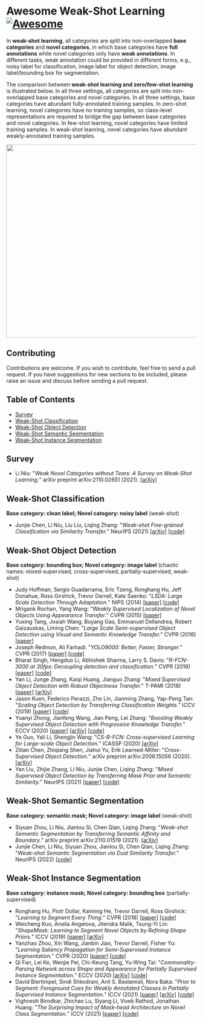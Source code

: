 # Awesome Weak-Shot Learning  [![Awesome](https://cdn.rawgit.com/sindresorhus/awesome/d7305f38d29fed78fa85652e3a63e154dd8e8829/media/badge.svg)](https://github.com/sindresorhus/awesome)

In **weak-shot learning**, all categories are split into non-overlapped **base categories** and **novel categories**, in which base categories have **full annotations** while novel categories only have **weak annotations**. In different tasks, weak annotation could be provided in different forms, e.g., noisy label for classification, image label for object detection, image label/bounding box for segmentation. 

The comparison between **weak-shot learning and zero/few-shot learning** is illustrated below. In all three settings, all categories are split into non-overlapped base categories and novel categories. In all three settings, base categories have abundant fully-annotated training samples. In zero-shot learning, novel categories have no training samples, so class-level representations are required to bridge the gap between base categories and novel categories. In few-shot learning, novel categories have limited training samples. In weak-shot leanring, novel categories have abundant weakly-annotated training samples. 

<img src='https://bcmi.sjtu.edu.cn/home/niuli/images/project_weak_shot_small.jpg' align="center" width=512>

## Contributing

Contributions are welcome.  If you wish to contribute, feel free to send a pull request. If you have suggestions for new sections to be included, please raise an issue and discuss before sending a pull request.

## Table of Contents
+ [Survey](#Survey)
+ [Weak-Shot Classification](#Weak-Shot-Classification)
+ [Weak-Shot Object Detection](#Weak-Shot-Detection)
+ [Weak-Shot Semantic Segmentation](#Weak-Shot-Semantic-Segmentation)
+ [Weak-Shot Instance Segmentation](#Weak-Shot-Instance-Segmentation)

## Survey
+ Li Niu: "*Weak Novel Categories without Tears: A Survey on Weak-Shot Learning.*" arXiv preprint arXiv:2110.02651 (2021).  [[arXiv]](https://arxiv.org/pdf/2110.02651.pdf)

## Weak-Shot Classification
**Base category: clean label; Novel category: noisy label** (weak-shot)
+ Junjie Chen, Li Niu, Liu Liu, Liqing Zhang: "*Weak-shot Fine-grained Classification via Similarity Transfer.*" NeurIPS (2021) [[arXiv]](https://arxiv.org/pdf/2009.09197.pdf) [[code]](https://github.com/bcmi/SimTrans-Weak-Shot-Classification)

## Weak-Shot Object Detection
**Base category: bounding box; Novel category: image label** (chaotic names: mixed-supervised, cross-supervised, partially-supervised, weak-shot)
+ Judy Hoffman, Sergio Guadarrama, Eric Tzeng, Ronghang Hu, Jeff Donahue, Ross Girshick, Trevor Darrell, Kate Saenko: "*LSDA: Large Scale Detection Through Adaptation.*" NIPS (2014) [[paper]](https://proceedings.neurips.cc/paper/2014/file/09fb05dd477d4ae6479985ca56c5a12d-Paper.pdf) [[code]](https://github.com/jhoffman/lsda)
+ Mrigank Rochan, Yang Wang: "*Weakly Supervised Localization of Novel Objects Using Appearance Transfer.*" CVPR (2015) [[paper]](https://openaccess.thecvf.com/content_cvpr_2015/papers/Rochan_Weakly_Supervised_Localization_2015_CVPR_paper.pdf)
+ Yuxing Tang, Josiah Wang, Boyang Gao, Emmanuel Dellandrea, Robert Gaizauskas, Liming Chen: "*Large Scale Semi-supervised Object Detection using Visual and Semantic
Knowledge Transfer.*" CVPR (2016) [[paper]](https://openaccess.thecvf.com/content_cvpr_2016/papers/Tang_Large_Scale_Semi-Supervised_CVPR_2016_paper.pdf)
+ Joseph Redmon, Ali Farhadi: "*YOLO9000: Better, Faster, Stronger.*" CVPR (2017) [[paper]](https://openaccess.thecvf.com/content_cvpr_2017/papers/Redmon_YOLO9000_Better_Faster_CVPR_2017_paper.pdf) [[code]](https://pjreddie.com/darknet/yolo/)
+ Bharat Singh, Hengduo Li, Abhishek Sharma, Larry S. Davis: "*R-FCN-3000 at 30fps: Decoupling detection and classification.*" CVPR (2018) [[paper]](https://openaccess.thecvf.com/content_cvpr_2018/papers/Singh_R-FCN-3000_at_30fps_CVPR_2018_paper.pdf) [[code]](https://github.com/MahyarNajibi/SNIPER)
+ Yan Li, Junge Zhang, Kaiqi Huang, Jianguo Zhang: "*Mixed Supervised Object Detection with Robust Objectness Transfer.*" T-PAMI (2018) [[paper]](https://ieeexplore.ieee.org/document/8304628) [[arXiv]](https://arxiv.org/pdf/1802.09778.pdf) 
+ Jason Kuen, Federico Perazzi, Zhe Lin, Jianming Zhang, Yap-Peng Tan: "*Scaling Object Detection by Transferring Classification Weights.*" ICCV (2019) [[paper]](https://openaccess.thecvf.com/content_ICCV_2019/papers/Kuen_Scaling_Object_Detection_by_Transferring_Classification_Weights_ICCV_2019_paper.pdf) [[code]](https://github.com/xternalz/AE-WTN)
+ Yuanyi Zhong, Jianfeng Wang, Jian Peng, Lei Zhang: "*Boosting Weakly Supervised Object Detection with Progressive Knowledge Transfer.*" ECCV (2020) [[paper]](https://www.ecva.net/papers/eccv_2020/papers_ECCV/papers/123710613.pdf) [[arXiv]](https://arxiv.org/pdf/2007.07986.pdf) [[code]](https://github.com/mikuhatsune/wsod_transfer)
+ Ye Guo, Yali Li, Shengjin Wang: "*CS-R-FCN: Cross-supervised Learning for Large-scale Object Detection.*" ICASSP (2020) [[arXiv]](https://arxiv.org/pdf/1905.12863.pdf)
+ Zitian Chen, Zhiqiang Shen, Jiahui Yu, Erik Learned-Miller: "*Cross-Supervised Object Detection.*" arXiv preprint arXiv:2006.15056 (2020). [[arXiv]](https://arxiv.org/pdf/2006.15056.pdf)
+ Yan Liu, Zhijie Zhang, Li Niu, Junjie Chen, Liqing Zhang: "*Mixed Supervised Object Detection by Transferring Mask Prior and Semantic Similarity.*" NeurIPS (2021) [[paper]](https://arxiv.org/pdf/2110.14191.pdf) [[code]](https://github.com/bcmi/TraMaS-Weak-Shot-Object-Detection)


## Weak-Shot Semantic Segmentation
**Base category: semantic mask; Novel category: image label** (weak-shot)
+ Siyuan Zhou, Li Niu, Jianlou Si, Chen Qian, Liqing Zhang: "*Weak-shot Semantic Segmentation by Transferring Semantic Affinity and Boundary.*" arXiv preprint arXiv:2110.01519  (2021). [[arXiv]](https://arxiv.org/pdf/2110.01519.pdf)
+ Junjie Chen, Li Niu, Siyuan Zhou, Jianlou Si, Chen Qian, Liqing Zhang: "*Weak-shot Semantic Segmentation via Dual Similarity Transfer.*" NeurIPS (2022) [[code]](https://github.com/bcmi/SimFormer-Weak-Shot-Semantic-Segmentation)

## Weak-Shot Instance Segmentation
**Base category: instance mask; Novel category: bounding box** (partially-supervised)
+ Ronghang Hu, Piotr Dollar, Kaiming He, Trevor Darrell, Ross Girshick: "*Learning to Segment Every Thing.*" CVPR (2018) [[paper]](https://openaccess.thecvf.com/content_cvpr_2018/papers/Hu_Learning_to_Segment_CVPR_2018_paper.pdf) [[code]](https://github.com/ronghanghu/seg_every_thing)
+ Weicheng Kuo, Anelia Angelova, Jitendra Malik, Tsung-Yi Lin: "*ShapeMask: Learning to Segment Novel Objects by Refining Shape Priors.*" ICCV (2019) [[paper]](https://openaccess.thecvf.com/content_ICCV_2019/papers/Kuo_ShapeMask_Learning_to_Segment_Novel_Objects_by_Refining_Shape_Priors_ICCV_2019_paper.pdf) [[arXiv]](https://arxiv.org/pdf/1904.03239.pdf)
+ Yanzhao Zhou, Xin Wang, Jianbin Jiao, Trevor Darrell, Fisher Yu: "*Learning Saliency Propagation for Semi-Supervised Instance Segmentation.*" CVPR (2020) [[paper]](https://openaccess.thecvf.com/content_CVPR_2020/papers/Zhou_Learning_Saliency_Propagation_for_Semi-Supervised_Instance_Segmentation_CVPR_2020_paper.pdf) [[code]](https://github.com/ucbdrive/ShapeProp)
+ Qi Fan, Lei Ke, Wenjie Pei, Chi-Keung Tang, Yu-Wing Tai: "*Commonality-Parsing Network across Shape and Appearance for Partially Supervised Instance Segmentation.*" ECCV (2020) [[arXiv]](https://arxiv.org/pdf/2007.12387.pdf) [[code]](https://github.com/fanq15/CPMask)
+ David Biertimpel, Sindi Shkodrani, Anil S. Baslamisli, Nora Baka: "*Prior to Segment: Foreground Cues for Weakly Annotated Classes in Partially Supervised Instance Segmentation.*" ICCV (2021) [[paper]](https://openaccess.thecvf.com/content/ICCV2021/papers/Biertimpel_Prior_to_Segment_Foreground_Cues_for_Weakly_Annotated_Classes_in_ICCV_2021_paper.pdf) [[arXiv]](https://arxiv.org/pdf/2011.11787.pdf) [[code]](https://github.com/dbtmpl/OPMask)
+ Vighnesh Birodkar, Zhichao Lu, Siyang Li, Vivek Rathod, Jonathan Huang: "*The Surprising Impact of Mask-head Architecture on Novel Class Segmentation.*" ICCV (2021) [[paper]](http://openaccess.thecvf.com/content/ICCV2021/papers/Birodkar_The_Surprising_Impact_of_Mask-Head_Architecture_on_Novel_Class_Segmentation_ICCV_2021_paper.pdf) [[code]](https://google.github.io/deepmac/#code)







